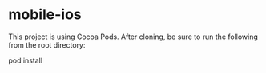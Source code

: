 mobile-ios
==========
This project is using Cocoa Pods.  After cloning, be sure to run the following from the root directory:

pod install



